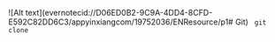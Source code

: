  ![Alt text](evernotecid://D06ED0B2-9C9A-4DD4-8CFD-E592C82DD6C3/appyinxiangcom/19752036/ENResource/p1# Git)
`
git clone`
